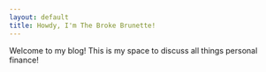 ```yaml
---
layout: default
title: Howdy, I'm The Broke Brunette!
---
```


Welcome to my blog! This is my space to discuss all things personal finance!
